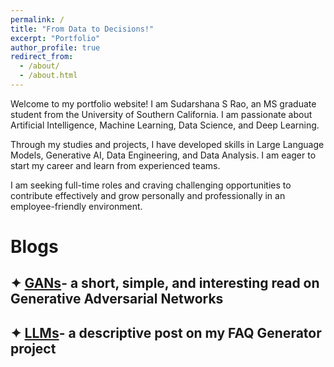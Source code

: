 ```yaml
---
permalink: /
title: "From Data to Decisions!"
excerpt: "Portfolio"
author_profile: true
redirect_from: 
  - /about/
  - /about.html
---
```


Welcome to my portfolio website! I am Sudarshana S Rao, an MS graduate student from the University of Southern California. I am passionate about Artificial Intelligence, Machine Learning, Data Science, and Deep Learning. 

Through my studies and projects, I have developed skills in Large Language Models, Generative AI, Data Engineering, and Data Analysis. I am eager to start my career and learn from experienced teams.

I am seeking full-time roles and craving challenging opportunities to contribute effectively and grow personally and professionally in an employee-friendly environment.

# Blogs

## ✦ [GANs](https://sudarshanagan.blogspot.com/2021/07/everyone-i-am-currently-engineering.html)- a short, simple, and interesting read on Generative Adversarial Networks
## ✦ [LLMs](https://medium.com/@sudarshanasrao/faq-generation-using-large-language-models-88746c9381a6)- a descriptive post on my FAQ Generator project


